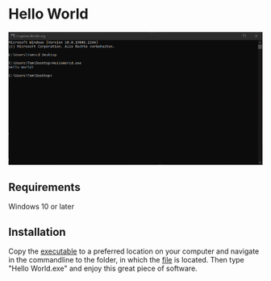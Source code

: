 # Hello World

![Hello World](./HelloWorld.png)

## Requirements
Windows 10 or later
## Installation
Copy the [executable](./x64/Release/HelloWorld.exe) to a preferred location on your computer and navigate in the commandline to the folder, in which the [file](./x64/Release/HelloWorld.exe) is located. Then type "Hello World.exe" and enjoy this great piece of software.
